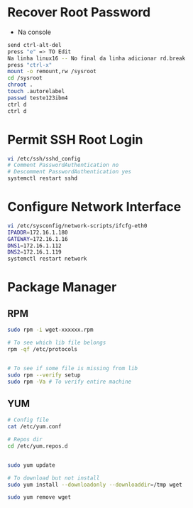# Recover Root Password

* Na console

```sh
send ctrl-alt-del
press "e" => TO Edit
Na linha linux16 -- No final da linha adicionar rd.break
press "ctrl-x"
mount -o remount,rw /sysroot
cd /sysroot
chroot .
touch .autorelabel
passwd teste123ibm4
ctrl d
ctrl d
```

# Permit SSH Root Login

```sh
vi /etc/ssh/sshd_config
# Comment PasswordAuthentication no
# Descomment PasswordAuthentication yes
systemctl restart sshd 
```

# Configure Network Interface

```sh
vi /etc/sysconfig/network-scripts/ifcfg-eth0
IPADDR=172.16.1.180
GATEWAY=172.16.1.16
DNS1=172.16.1.112
DNS2=172.16.1.119
systemctl restart network
```

# Package Manager

## RPM

```bash
sudo rpm -i wget-xxxxxx.rpm

# To see which lib file belongs
rpm -qf /etc/protocols


# To see if some file is missing from lib
sudo rpm --verify setup
sudo rpm -Va # To verify entire machine

```

## YUM

```bash
# Config file
cat /etc/yum.conf

# Repos dir
cd /etc/yum.repos.d


sudo yum update

# To download but not install
sudo yum install --downloadonly --downloaddir=/tmp wget

sudo yum remove wget
```